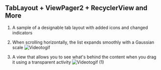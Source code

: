 ## TabLayout + ViewPager2 + RecyclerView and More

1. A sample of a designable tab layout with added icons and changed indicators

2. When scrolling horizontally, the list expands smoothly with a Gaussian scale
![Videotogif](https://github.com/user-attachments/assets/50253c7c-5f00-40f5-bc7d-aa794a9594c3)

3. A view that allows you to see what's behind the content when you drag it using a transparent activity
![Videotogif (1)](https://github.com/user-attachments/assets/b1c85728-4ffa-44e9-a723-6d189ca1e826)

